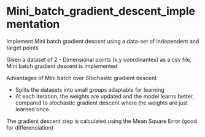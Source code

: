 # Mini_batch_gradient_descent_implementation
Implement Mini batch gradient descent using a data-set of independent and target points 

Given a dataset of 2 - Dimensional points (x,y coordinantes) as a csv file, Mini batch gradient descent is implemented

Advantages of Mini batch over Stochastic gradient descent
- Splits the datasets into small groups adaptable for learning
- At each iteration, the weights are updated and the model learns better, compared to stochastic gradient descent where the weights are just learned once.

The gradient descent step is calculated using the Mean Square Error (good for differenciation)
